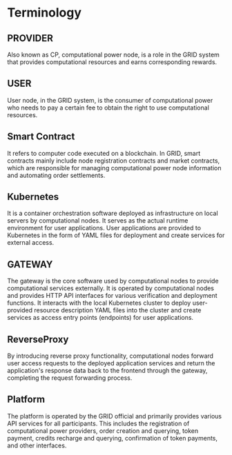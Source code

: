 # Terminology

## PROVIDER

Also known as CP, computational power node, is a role in the GRID system that provides computational resources and earns corresponding rewards.

## USER

User node, in the GRID system, is the consumer of computational power who needs to pay a certain fee to obtain the right to use computational resources.

## Smart Contract

It refers to computer code executed on a blockchain. In GRID, smart contracts mainly include node registration contracts and market contracts, which are responsible for managing computational power node information and automating order settlements.

## Kubernetes

It is a container orchestration software deployed as infrastructure on local servers by computational nodes. It serves as the actual runtime environment for user applications. User applications are provided to Kubernetes in the form of YAML files for deployment and create services for external access.

## GATEWAY

The gateway is the core software used by computational nodes to provide computational services externally. It is operated by computational nodes and provides HTTP API interfaces for various verification and deployment functions. It interacts with the local Kubernetes cluster to deploy user-provided resource description YAML files into the cluster and create services as access entry points (endpoints) for user applications.

## ReverseProxy

By introducing reverse proxy functionality, computational nodes forward user access requests to the deployed application services and return the application's response data back to the frontend through the gateway, completing the request forwarding process.

## Platform

The platform is operated by the GRID official and primarily provides various API services for all participants. This includes the registration of computational power providers, order creation and querying, token payment, credits recharge and querying, confirmation of token payments, and other interfaces.
